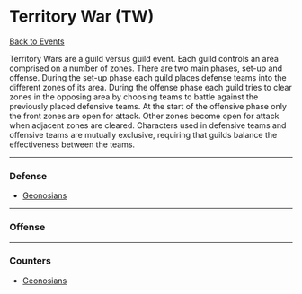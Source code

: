 # Territory War (TW)

[Back to Events](../README.md)

Territory Wars are a guild versus guild event. Each guild controls an area 
comprised on a number of zones. There are two main phases, set-up and 
offense. During the set-up phase each guild places defense teams into the 
different zones of its area. During the offense phase each guild tries to clear 
zones in the opposing area by choosing teams to battle against the 
previously placed defensive teams. At the start of the offensive phase only 
the front zones are open for attack. Other zones become open for attack when 
adjacent zones are cleared. Characters used in defensive teams and offensive 
teams are mutually exclusive, requiring that guilds balance the 
effectiveness between the teams.

---

### Defense
  - [Geonosians](../Teams/Geos.md#territory-war-defense)

---

### Offense

---

### Counters
  - [Geonosians](../Teams/Geos.md#counters)

